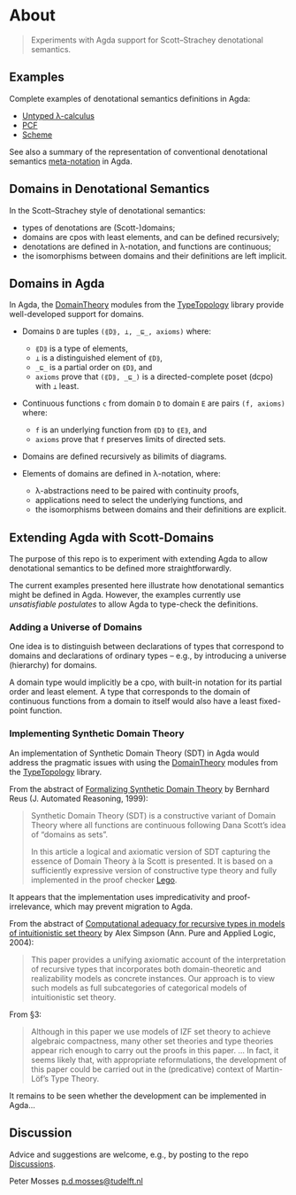 # About

> Experiments with Agda support for Scott–Strachey denotational semantics.

## Examples

Complete examples of denotational semantics definitions in Agda:

- [Untyped λ-calculus](ULC/index.md)
- [PCF](PCF/index.md)
- [Scheme](Scheme/index.md)

See also a summary of the representation of conventional denotational semantics
[meta-notation](meta-notation.md) in Agda.

## Domains in Denotational Semantics

In the Scott–Strachey style of denotational semantics:

- types of denotations are (Scott-)domains;
- domains are cpos with least elements, and can be defined recursively;
- denotations are defined in λ-notation, and functions are continuous;
- the isomorphisms between domains and their definitions are left implicit.

## Domains in Agda

In Agda, the [DomainTheory] modules from the [TypeTopology] library provide
well-developed support for domains.

- Domains `D` are tuples `(⟪D⟫, ⊥, _⊑_, axioms)` where:
  
  - `⟪D⟫` is a type of elements,
  - `⊥` is a distinguished element of `⟪D⟫`,
  - `_⊑_` is a partial order on `⟪D⟫`, and
  - `axioms` prove that `(⟪D⟫, _⊑_)` is a directed-complete poset (dcpo)
    with `⊥` least.

- Continuous functions `c` from domain `D` to domain `E`  are pairs
  `(f, axioms)` where:

  - `f` is an underlying function from `⟪D⟫` to `⟪E⟫`, and
  - `axioms` prove that `f` preserves limits of directed sets.

- Domains are defined recursively as bilimits of diagrams.

- Elements of domains are defined in λ-notation, where:

  - λ-abstractions need to be paired with continuity proofs,
  - applications need to select the underlying functions, and
  - the isomorphisms between domains and their definitions are explicit.

## Extending Agda with Scott-Domains

The purpose of this repo is to experiment with extending Agda to allow
denotational semantics to be defined more straightforwardly.

The current examples presented here illustrate how denotational semantics might
be defined in Agda.
However, the examples currently use *unsatisfiable postulates* to allow Agda to
type-check the definitions.

### Adding a Universe of Domains

One idea is to distinguish between declarations of types that correspond
to domains and declarations of ordinary types – e.g., by introducing a universe
(hierarchy) for domains.

A domain type would implicitly be a cpo, with built-in notation for its partial
order and least element. A type that corresponds to the domain of continuous 
functions from a domain to itself would also have a least fixed-point function.

### Implementing Synthetic Domain Theory

An implementation of Synthetic Domain Theory (SDT) in Agda would address the
pragmatic issues with using the [DomainTheory] modules from the [TypeTopology]
library.

From the abstract of [Formalizing Synthetic Domain Theory] by Bernhard Reus
(J. Automated Reasoning, 1999):

> Synthetic Domain Theory (SDT) is a constructive variant of Domain Theory
> where all functions are continuous following Dana Scott’s idea of
> “domains as sets”.
> 
> In this article a logical and axiomatic version of SDT capturing the essence
> of Domain Theory à la Scott is presented. It is based on a sufficiently
> expressive version of constructive type theory and fully implemented in the
> proof checker [Lego].

It appears that the implementation uses impredicativity and proof-irrelevance,
which may prevent migration to Agda.

From the abstract of
[Computational adequacy for recursive types in models of intuitionistic set theory]
by Alex Simpson (Ann. Pure and Applied Logic, 2004):

> This paper provides a unifying axiomatic account of the interpretation of
> recursive types that incorporates both domain-theoretic and realizability
> models as concrete instances. Our approach is to view such models as full
> subcategories of categorical models of intuitionistic set theory. 

From §3:

> Although in this paper we use models of IZF set theory to achieve algebraic
> compactness, many other set theories and type theories appear rich enough to
> carry out the proofs in this paper. ... In fact, it seems likely that, with
> appropriate reformulations, the development of this paper could be carried
> out in the (predicative) context of Martin-Löf’s Type Theory.

It remains to be seen whether the development can be implemented in Agda...

## Discussion

Advice and suggestions are welcome, e.g., by posting to the repo [Discussions].

Peter Mosses <p.d.mosses@tudelft.nl>

[ULC.All]: https://github.com/pdmosses/xds-agda/blob/main/ULC/All.lagda "Agda module"
[Generated PDF of ULC]: https://github.com/pdmosses/xds-agda/blob/main/latex/ULC.pdf "PDF generated by Agda"
[ULC Domains]: https://github.com/pdmosses/xds-agda/blob/main/ULC/Domains.lagda "Agda module"
[standard Agda library version 2.1]: https://agda.github.io/agda-stdlib/v2.1 "Agda library"
[DomainTheory]: https://www.cs.bham.ac.uk/~mhe/TypeTopology/DomainTheory.index.html "Agda modules"
[TypeTopology]: https://www.cs.bham.ac.uk/~mhe/TypeTopology "Agda library"
[DomainTheory.Bilimits.Dinfinity]: https://martinescardo.github.io/TypeTopology/DomainTheory.Bilimits.Dinfinity.html  "Agda module"
[Formalizing Synthetic Domain Theory]: https://doi.org/10.1023/A:1006258506401 "JAR paper DOI"
[Lego]: https://www.dcs.ed.ac.uk/home/lego/ "Web page"
[Computational adequacy for recursive types in models of intuitionistic set theory]: https://doi.org/10.1016/j.apal.2003.12.005 "APAL paper DOI"
[Discussions]: https://github.com/pdmosses/xds-agda/discussions